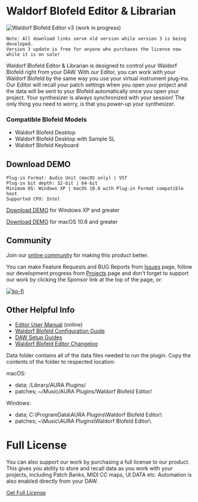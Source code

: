 # Waldorf Blofeld Editor & Librarian

![Waldorf Blofeld Editor v3 (work in progress)](https://user-images.githubusercontent.com/46903303/225457542-f9049aa6-d035-4974-a07f-41089ed6c067.jpg)

```
Note: All download links serve old version while version 3 is being developed.
Version 3 update is free for anyone who purchases the license now while it is on sale!
```

Waldorf Blofeld Editor & Librarian is designed to control your Waldorf Blofeld right from your DAW. With our Editor, you can work with your Waldorf Blofeld by the same way you use your virtual instrument plug-ins. Our Editor will recall your patch settings when you open your project and the data will be sent to your Blofeld automatically once you open your project. Your synthesizer is always synchronized with your session! The only thing you need to worry, is that you power-up your synthesizer.

### Compatible Blofeld Models

* Waldorf Blofeld Desktop
* Waldorf Blofeld Desktop with Sample SL
* Waldorf Blofeld Keyboard

## Download DEMO

```
Plug-in Format: Audio Unit (macOS only) | VST
Plug-in bit depth: 32-bit | 64-bit
Minimum OS: Windows XP | macOS 10.8 with Plug-in Format compatible host
Supported CPU: Intel
```

[Download DEMO](https://downloads.auraplugins.com/download/waldorf-blox-editor-librarian-pc-demo/) for Windows XP and greater

[Download DEMO](https://downloads.auraplugins.com/download/waldorf-blox-editor-librarian-mac-demo/) for macOS 10.8 and greater

## Community

Join our [online community](https://github.com/AURAPluginsLtd/Waldorf-Blofeld-Editor/discussions) for making this product better.

You can make Feature Requests and BUG Reports from [Issues](https://github.com/AURAPluginsLtd/Waldorf-Blofeld-Editor/issues) page, follow our development progress from [Projects](https://github.com/orgs/AURAPluginsLtd/projects/7) page and don't forget to support our work by clicking the Sponsor link at the top of the page, or:

[![ko-fi](https://ko-fi.com/img/githubbutton_sm.svg)](https://ko-fi.com/F1F1BFYZN)

## Other Helpful Info

- [Editor User Manual](https://docs.auraplugins.com/kb/user-guide/waldorf-blox-user-manual/) (online)
- [Waldorf Blofeld Configuration Guide](https://docs.auraplugins.com/kb/article/configure-waldorf-blofeld/)
- [DAW Setup Guides](https://docs.auraplugins.com/kb/articles/category/software-configuration/)
- [Waldorf Blofeld Editor Changelog](https://github.com/AURAPluginsLtd/Waldorf-Blofeld-Editor/blob/main/changelog.md)

Data folder contains all of the data files needed to run the plugin. Copy the contents of the folder to respected location:

macOS:

* data; /Library/AURA Plugins/
* patches; ~/Music/AURA Plugins/Waldorf Blofeld Editor/

Windows:

* data; C:\ProgramData\AURA Plugins\Waldorf Blofeld Editor\
* patches; ~\Music\AURA Plugins\Waldorf Blofeld Editor\

# Full License

You can also support our work by purchasing a full license to our product. This gives you ability to store and recall data as you work with your projects, including Patch Banks, MIDI CC maps, UI DATA etc. Automation is also enabled directly from your DAW.

[Get Full License](https://auraplugins.com/product/waldorf-blofeld-editor/)
